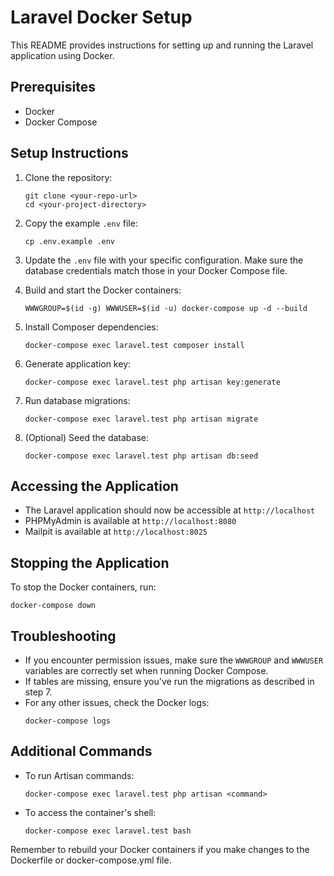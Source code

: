 # Laravel Docker Setup

This README provides instructions for setting up and running the Laravel application using Docker.

## Prerequisites

- Docker
- Docker Compose

## Setup Instructions

1. Clone the repository:
   ```
   git clone <your-repo-url>
   cd <your-project-directory>
   ```

2. Copy the example `.env` file:
   ```
   cp .env.example .env
   ```

3. Update the `.env` file with your specific configuration. Make sure the database credentials match those in your Docker Compose file.

4. Build and start the Docker containers:
   ```
   WWWGROUP=$(id -g) WWWUSER=$(id -u) docker-compose up -d --build
   ```

5. Install Composer dependencies:
   ```
   docker-compose exec laravel.test composer install
   ```

6. Generate application key:
   ```
   docker-compose exec laravel.test php artisan key:generate
   ```

7. Run database migrations:
   ```
   docker-compose exec laravel.test php artisan migrate
   ```

8. (Optional) Seed the database:
   ```
   docker-compose exec laravel.test php artisan db:seed
   ```

## Accessing the Application

- The Laravel application should now be accessible at `http://localhost`
- PHPMyAdmin is available at `http://localhost:8080`
- Mailpit is available at `http://localhost:8025`

## Stopping the Application

To stop the Docker containers, run:
```
docker-compose down
```

## Troubleshooting

- If you encounter permission issues, make sure the `WWWGROUP` and `WWWUSER` variables are correctly set when running Docker Compose.
- If tables are missing, ensure you've run the migrations as described in step 7.
- For any other issues, check the Docker logs:
  ```
  docker-compose logs
  ```

## Additional Commands

- To run Artisan commands:
  ```
  docker-compose exec laravel.test php artisan <command>
  ```
- To access the container's shell:
  ```
  docker-compose exec laravel.test bash
  ```

Remember to rebuild your Docker containers if you make changes to the Dockerfile or docker-compose.yml file.